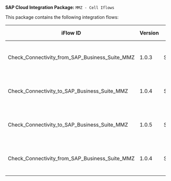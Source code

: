 **SAP Cloud Integration Package:** `MMZ - Cell Iflows`

This package contains the following integration flows:
<!-- IFLOW_TABLE_START -->
| iFlow ID      | Version | Sender        | Receiver      | Description                        | Details Link |
| ------------- | ------- | ------------- | ------------- | ---------------------------------- | ------------ |
| Check_Connectivity_from_SAP_Business_Suite_MMZ | 1.0.3 | SAPERP | SAPCloudforCustomer | Check Connectivity with SAP Business Suite | [View Details](Check_Connectivity_from_SAP_Business_Suite_MMZ/1.0.3/readme.md) |
| Check_Connectivity_to_SAP_Business_Suite_MMZ | 1.0.4 | SAPCloudforCustomer | SAPERP | Check Connectivity with SAP Business Suite | [View Details](Check_Connectivity_to_SAP_Business_Suite_MMZ/1.0.4/readme.md) |
| Check_Connectivity_to_SAP_Business_Suite_MMZ | 1.0.5 | SAPCloudforCustomer | SAPERP | Check Connectivity with SAP Business Suite | [View Details](Check_Connectivity_to_SAP_Business_Suite_MMZ/1.0.5/readme.md) |
| Check_Connectivity_from_SAP_Business_Suite_MMZ | 1.0.4 | SAPERP | SAPCloudforCustomer | Check Connectivity with SAP Business Suite | [View Details](Check_Connectivity_from_SAP_Business_Suite_MMZ/1.0.4/readme.md) |
<!-- IFLOW_TABLE_END -->

